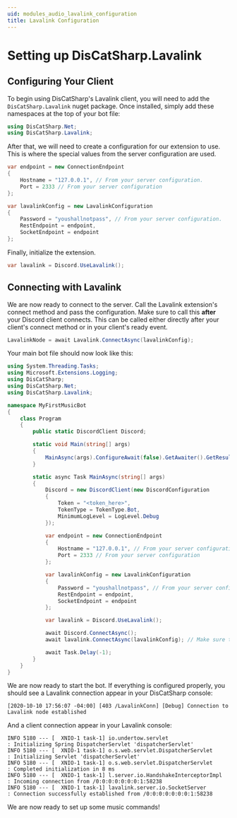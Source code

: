 ```yaml
---
uid: modules_audio_lavalink_configuration
title: Lavalink Configuration
---
```


# Setting up DisCatSharp.Lavalink

## Configuring Your Client

To begin using DisCatSharp's Lavalink client, you will need to add the `DisCatSharp.Lavalink` nuget package. Once installed, simply add these namespaces at the top of your bot file:
```csharp
using DisCatSharp.Net;
using DisCatSharp.Lavalink;
```

After that, we will need to create a configuration for our extension to use. This is where the special values from the server configuration are used.
```csharp
var endpoint = new ConnectionEndpoint
{
    Hostname = "127.0.0.1", // From your server configuration.
    Port = 2333 // From your server configuration
};

var lavalinkConfig = new LavalinkConfiguration
{
    Password = "youshallnotpass", // From your server configuration.
    RestEndpoint = endpoint,
    SocketEndpoint = endpoint
};
```
Finally, initialize the extension.
```csharp
var lavalink = Discord.UseLavalink();
```

## Connecting with Lavalink

We are now ready to connect to the server. Call the Lavalink extension's connect method and pass the configuration. Make sure to call this **after** your Discord client connects. This can be called either directly after your client's connect method or in your client's ready event.

```csharp
LavalinkNode = await Lavalink.ConnectAsync(lavalinkConfig);
```

Your main bot file should now look like this:

```csharp
using System.Threading.Tasks;
using Microsoft.Extensions.Logging;
using DisCatSharp;
using DisCatSharp.Net;
using DisCatSharp.Lavalink;

namespace MyFirstMusicBot
{
    class Program
    {
        public static DiscordClient Discord;

        static void Main(string[] args)
        {
            MainAsync(args).ConfigureAwait(false).GetAwaiter().GetResult();
        }

        static async Task MainAsync(string[] args)
        {
            Discord = new DiscordClient(new DiscordConfiguration
            {
                Token = "<token_here>",
                TokenType = TokenType.Bot,
                MinimumLogLevel = LogLevel.Debug
            });

            var endpoint = new ConnectionEndpoint
            {
                Hostname = "127.0.0.1", // From your server configuration.
                Port = 2333 // From your server configuration
            };

            var lavalinkConfig = new LavalinkConfiguration
            {
                Password = "youshallnotpass", // From your server configuration.
                RestEndpoint = endpoint,
                SocketEndpoint = endpoint
            };

            var lavalink = Discord.UseLavalink();

            await Discord.ConnectAsync();
            await lavalink.ConnectAsync(lavalinkConfig); // Make sure this is after Discord.ConnectAsync().

            await Task.Delay(-1);
        }
    }
}
```
We are now ready to start the bot. If everything is configured properly, you should see a Lavalink connection appear in your DisCatSharp console:

```
[2020-10-10 17:56:07 -04:00] [403 /LavalinkConn] [Debug] Connection to Lavalink node established
```

And a client connection appear in your Lavalink console:

```
INFO 5180 --- [  XNIO-1 task-1] io.undertow.servlet                      : Initializing Spring DispatcherServlet 'dispatcherServlet'
INFO 5180 --- [  XNIO-1 task-1] o.s.web.servlet.DispatcherServlet        : Initializing Servlet 'dispatcherServlet'
INFO 5180 --- [  XNIO-1 task-1] o.s.web.servlet.DispatcherServlet        : Completed initialization in 8 ms
INFO 5180 --- [  XNIO-1 task-1] l.server.io.HandshakeInterceptorImpl     : Incoming connection from /0:0:0:0:0:0:0:1:58238
INFO 5180 --- [  XNIO-1 task-1] lavalink.server.io.SocketServer          : Connection successfully established from /0:0:0:0:0:0:0:1:58238
```

We are now ready to set up some music commands!
